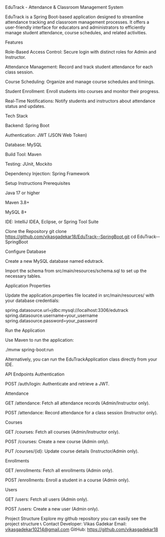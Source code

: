 EduTrack - Attendance & Classroom Management System

EduTrack is a Spring Boot-based application designed to streamline attendance tracking and classroom management processes. 
It offers a user-friendly interface for educators and administrators to efficiently manage student attendance, course schedules, and related activities.

Features

Role-Based Access Control: Secure login with distinct roles for Admin and Instructor.

Attendance Management: Record and track student attendance for each class session.

Course Scheduling: Organize and manage course schedules and timings.

Student Enrollment: Enroll students into courses and monitor their progress.

Real-Time Notifications: Notify students and instructors about attendance status and updates.

Tech Stack

Backend: Spring Boot

Authentication: JWT (JSON Web Token)

Database: MySQL

Build Tool: Maven

Testing: JUnit, Mockito

Dependency Injection: Spring Framework

Setup Instructions
Prerequisites

Java 17 or higher

Maven 3.8+

MySQL 8+

IDE: IntelliJ IDEA, Eclipse, or Spring Tool Suite

Clone the Repository
git clone https://github.com/vikasgadekar18/EduTrack--SpringBoot.git
cd EduTrack--SpringBoot

Configure Database

Create a new MySQL database named edutrack.

Import the schema from src/main/resources/schema.sql to set up the necessary tables.

Application Properties

Update the application.properties file located in src/main/resources/ with your database credentials:

spring.datasource.url=jdbc:mysql://localhost:3306/edutrack
spring.datasource.username=your_username
spring.datasource.password=your_password

Run the Application

Use Maven to run the application:

./mvnw spring-boot:run


Alternatively, you can run the EduTrackApplication class directly from your IDE.

API Endpoints
Authentication

POST /auth/login: Authenticate and retrieve a JWT.

Attendance

GET /attendance: Fetch all attendance records (Admin/Instructor only).

POST /attendance: Record attendance for a class session (Instructor only).

Courses

GET /courses: Fetch all courses (Admin/Instructor only).

POST /courses: Create a new course (Admin only).

PUT /courses/{id}: Update course details (Instructor/Admin only).

Enrollments

GET /enrollments: Fetch all enrollments (Admin only).

POST /enrollments: Enroll a student in a course (Admin only).

Users

GET /users: Fetch all users (Admin only).

POST /users: Create a new user (Admin only).

Project Structure
Explore my github repository you can easily see the project structure
📞 Contact
Developer: Vikas Gadekar
Email: vikasgadekar10214@gmail.com
GitHub: https://github.com/vikasgadekar18
